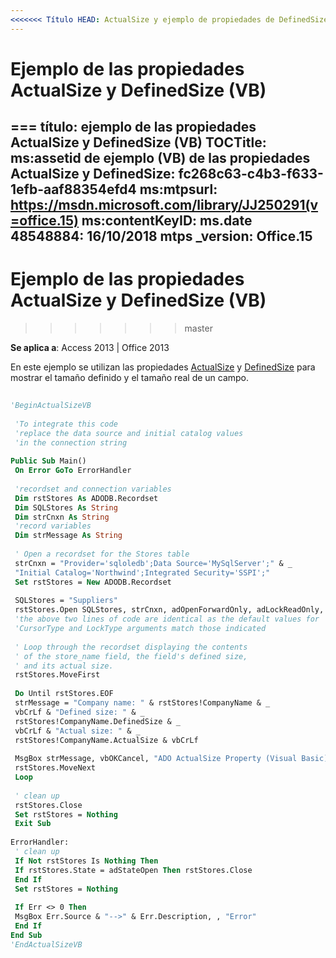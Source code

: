 ```yaml
---
<<<<<<< Título HEAD: ActualSize y ejemplo de propiedades de DefinedSize (VB) TOCTitle: ms:assetid ActualSize y ejemplo de propiedades de DefinedSize (VB): fc268c63-c4b3-f633-1efb-aaf88354efd4 ms:mtpsurl: https://msdn.microsoft.com/library/JJ250291(v=office.15) ms:contentKeyID: ms.date 48548884: 18/09/2015 mtps_version: Office.15
---
```


# <a name="actualsize-and-definedsize-properties-example-vb"></a>Ejemplo de las propiedades ActualSize y DefinedSize (VB)
=== título: ejemplo de las propiedades ActualSize y DefinedSize (VB) TOCTitle: ms:assetid de ejemplo (VB) de las propiedades ActualSize y DefinedSize: fc268c63-c4b3-f633-1efb-aaf88354efd4 ms:mtpsurl: https://msdn.microsoft.com/library/JJ250291(v=office.15) ms:contentKeyID: ms.date 48548884: 16/10/2018 mtps _version: Office.15
---

# <a name="actualsize-and-definedsize-properties-example-vb"></a>Ejemplo de las propiedades ActualSize y DefinedSize (VB)
>>>>>>> master


**Se aplica a**: Access 2013 | Office 2013

En este ejemplo se utilizan las propiedades [ActualSize](actualsize-property-ado.md) y [DefinedSize](definedsize-property-ado.md) para mostrar el tamaño definido y el tamaño real de un campo.

```vb 
 
'BeginActualSizeVB 
 
 'To integrate this code 
 'replace the data source and initial catalog values 
 'in the connection string 
 
Public Sub Main() 
 On Error GoTo ErrorHandler 
 
 'recordset and connection variables 
 Dim rstStores As ADODB.Recordset 
 Dim SQLStores As String 
 Dim strCnxn As String 
 'record variables 
 Dim strMessage As String 
 
 ' Open a recordset for the Stores table 
 strCnxn = "Provider='sqloledb';Data Source='MySqlServer';" & _ 
 "Initial Catalog='Northwind';Integrated Security='SSPI';" 
 Set rstStores = New ADODB.Recordset 
 
 SQLStores = "Suppliers" 
 rstStores.Open SQLStores, strCnxn, adOpenForwardOnly, adLockReadOnly, adCmdTable 
 'the above two lines of code are identical as the default values for 
 'CursorType and LockType arguments match those indicated 
 
 ' Loop through the recordset displaying the contents 
 ' of the store_name field, the field's defined size, 
 ' and its actual size. 
 rstStores.MoveFirst 
 
 Do Until rstStores.EOF 
 strMessage = "Company name: " & rstStores!CompanyName & _ 
 vbCrLf & "Defined size: " & _ 
 rstStores!CompanyName.DefinedSize & _ 
 vbCrLf & "Actual size: " & _ 
 rstStores!CompanyName.ActualSize & vbCrLf 
 
 MsgBox strMessage, vbOKCancel, "ADO ActualSize Property (Visual Basic)" 
 rstStores.MoveNext 
 Loop 
 
 ' clean up 
 rstStores.Close 
 Set rstStores = Nothing 
 Exit Sub 
 
ErrorHandler: 
 ' clean up 
 If Not rstStores Is Nothing Then 
 If rstStores.State = adStateOpen Then rstStores.Close 
 End If 
 Set rstStores = Nothing 
 
 If Err <> 0 Then 
 MsgBox Err.Source & "-->" & Err.Description, , "Error" 
 End If 
End Sub 
'EndActualSizeVB 
```

